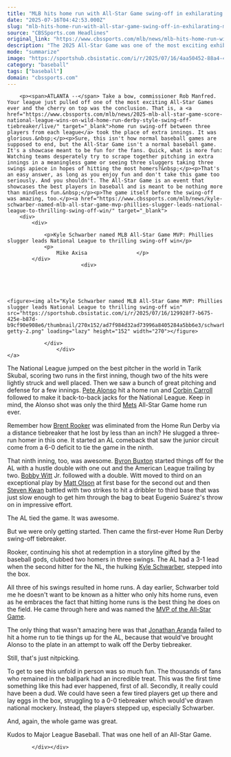 ```yaml
---
title: "MLB hits home run with All-Star Game swing-off in exhilarating Midsummer Classic"
date: "2025-07-16T04:42:53.000Z"
slug: "mlb-hits-home-run-with-all-star-game-swing-off-in-exhilarating-midsummer-classic"
source: "CBSSports.com Headlines"
original_link: "https://www.cbssports.com/mlb/news/mlb-hits-home-run-with-all-star-game-swing-off-in-exhilarating-midsummer-classic/"
description: "The 2025 All-Star Game was one of the most exciting exhibitions ever"
mode: "summarize"
image: "https://sportshub.cbsistatic.com/i/r/2025/07/16/4aa50452-88a4-411b-bb1d-a9eea3feca63/thumbnail/1200x675/b97759f443d64e8be820b7e3f0f21a6f/asg-getty-2.png"
category: "baseball"
tags: ["baseball"]
domain: "cbssports.com"
---
```

<div id="readability-page-1" class="page"><div>
        
        
                            
                
        <p><span>ATLANTA --</span> Take a bow, commissioner Rob Manfred. Your league just pulled off one of the most exciting All-Star Games ever and the cherry on top was the conclusion. That is, a <a href="https://www.cbssports.com/mlb/news/2025-mlb-all-star-game-score-national-league-wins-on-wild-home-run-derby-style-swing-off-tiebreaker/live/" target="_blank">home run swing-off between three players from each league</a> took the place of extra innings. It was glorious.&nbsp;</p><p>Sure, this isn't how normal baseball games are supposed to end, but the All-Star Game isn't a normal baseball game. It's a showcase meant to be fun for the fans. Quick, what is more fun: Watching teams desperately try to scrape together pitching in extra innings in a meaningless game or seeing three sluggers taking three swings apiece in hopes of hitting the most homers?&nbsp;</p><p>That's an easy answer, as long as you enjoy fun and don't take this game too seriously. And you shouldn't. The All-Star Game is an event that showcases the best players in baseball and is meant to be nothing more than mindless fun.&nbsp;</p><p>The game itself before the swing-off was amazing, too.</p><a href="https://www.cbssports.com/mlb/news/kyle-schwarber-named-mlb-all-star-game-mvp-phillies-slugger-leads-national-league-to-thrilling-swing-off-win/" target="_blank">
        <div>
            <div>
                
                <p>Kyle Schwarber named MLB All-Star Game MVP: Phillies slugger leads National League to thrilling swing-off win</p>
                <p>
                    Mike Axisa                </p>
            </div>
                            <div>
                            
                                                    
                
                        
                                    
    <figure><img alt="Kyle Schwarber named MLB All-Star Game MVP: Phillies slugger leads National League to thrilling swing-off win" src="https://sportshub.cbsistatic.com/i/r/2025/07/16/129928f7-b675-425e-b87d-b9cf90e908e6/thumbnail/270x152/ad7f984d32ad73996a8405284a5bb6e3/schwarber-getty-2.png" loading="lazy" height="152" width="270"></figure>
                        
                </div>
                    </div>
    </a>
<p>The National League jumped on the best pitcher in the world in Tarik Skubal, scoring two runs in the first inning, though two of the hits were lightly struck and well placed. Then we saw a bunch of great pitching and defense for a few innings.&nbsp;<a href="https://www.cbssports.com/mlb/players/2447476/pete-alonso/">Pete Alonso</a> hit a home run and <a href="https://www.cbssports.com/mlb/players/3117913/corbin-carroll/">Corbin Carroll</a> followed to make it back-to-back jacks for the National League. Keep in mind, the Alonso shot was only the third <a href="https://www.cbssports.com/mlb/teams/NYM/new-york-mets/">Mets</a> All-Star Game home run ever.&nbsp;</p>
        

<p>Remember how <a href="https://www.cbssports.com/mlb/players/2837434/brent-rooker/">Brent Rooker</a> was eliminated from the Home Run Derby via a distance tiebreaker that he lost by less than an inch? He slugged a three-run homer in this one. It started an AL comeback that saw the junior circuit come from a 6-0 deficit to tie the game in the ninth.&nbsp;</p><p>That ninth inning, too, was awesome. <a href="https://www.cbssports.com/mlb/players/2000026/byron-buxton/">Byron Buxton</a> started things off for the AL with a hustle double with one out and the American League trailing by two. <a href="https://www.cbssports.com/mlb/players/3117472/bobby-witt/">Bobby Witt</a> Jr. followed with a double. Witt moved to third on an exceptional play by <a href="https://www.cbssports.com/mlb/players/2044509/matt-olson/">Matt Olson</a> at first base for the second out and then <a href="https://www.cbssports.com/mlb/players/2932861/steven-kwan/">Steven Kwan</a> battled with two strikes to hit a dribbler to third base that was just slow enough to get him through the bag to beat Eugenio Suárez's throw on in impressive effort.&nbsp;</p><p>The AL tied the game. It was awesome.</p><p>But we were only getting started. Then came the first-ever Home Run Derby swing-off tiebreaker.&nbsp;</p>
        

<p>Rooker, continuing his shot at redemption in a storyline gifted by the baseball gods, clubbed two homers in three swings. The AL had a 3-1 lead when the second hitter for the NL, the hulking <a href="https://www.cbssports.com/mlb/players/2135243/kyle-schwarber/">Kyle Schwarber</a>, stepped into the box.&nbsp;</p><p>All three of his swings resulted in home runs. A day earlier, Schwarber told me he doesn't want to be known as a hitter who only hits home runs, even as he embraces the fact that hitting home runs is the best thing he does on the field. He came through here and was named the <span><a href="https://www.cbssports.com/mlb/news/kyle-schwarber-named-mlb-all-star-game-mvp-phillies-slugger-leads-national-league-to-thrilling-swing-off-win/" target="_blank">MVP of the All-Star Game</a></span>.&nbsp;</p><p>The only thing that wasn't amazing here was that <a href="https://www.cbssports.com/mlb/players/2821278/jonathan-aranda/">Jonathan Aranda</a> failed to hit a home run to tie things up for the AL, because that would've brought Alonso to the plate in an attempt to walk off the Derby tiebreaker.&nbsp;</p>
        

<p>Still, that's just nitpicking.&nbsp;</p><p>To get to see this unfold in person was so much fun. The thousands of fans who remained in the ballpark had an incredible treat. This was the first time something like this had ever happened, first of all. Secondly, it really could have been a dud. We could have seen a few tired players get up there and lay eggs in the box, struggling to a 0-0 tiebreaker which would've drawn national mockery. Instead, the players stepped up, especially Schwarber.&nbsp;</p><p>And, again, the whole game was great.&nbsp;</p><p>Kudos to Major League Baseball. That was one hell of an All-Star Game.&nbsp;</p>


        
            </div></div>